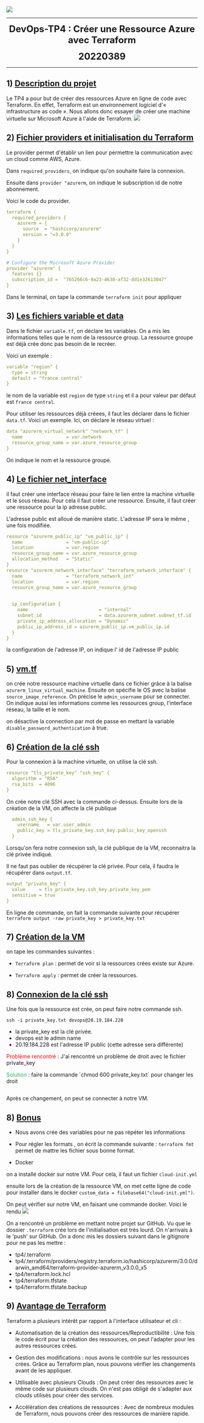 <div class="pull-left"> 
<img src="https://media.licdn.com/dms/image/C5612AQGhxYMwcjsNSQ/article-cover_image-shrink_720_1280/0/1643170479486?e=2147483647&v=beta&t=zW9yrWORr95WNuJTNnJzm3A_Xgp3jdufsN4IEvTXQKw" > 
</div> 

---
<center> <b> <FONT size="5pt">DevOps-TP4 : Créer une Ressource Azure avec Terraform 

20220389 </FONT></b></center> 

---  
## 1) <u>Description du projet </u>  
Le TP4 a pour but de créer des ressources Azure en ligne de code avec Terraform. En effet, Terraform est un environnement logiciel d'« infrastructure as code ». Nous allons donc essayer de créer une machine virtuelle sur Microsoft Azure à l'aide de Terraform.
<img src=https://pivotalbi.com/wp-content/uploads/2020/01/TerraformOnAzureIcon.png > 
</div>  

## 2) <u>Fichier providers et initialisation du Terraform </u>
Le provider permet d'établir un lien pour permettre la communication avec un cloud comme AWS, Azure.

Dans `required_providers`, on indique qu'on souhaite faire la connexion.

Ensuite dans `provider "azurerm`, on indique le subscription id de notre abonnement.


Voici le code du provider.

```yml
terraform {
  required_providers {
    azurerm = {
      source  = "hashicorp/azurerm"
      version = "=3.0.0"
    }
  }
}

# Configure the Microsoft Azure Provider
provider "azurerm" {
  features {}
  subscription_id =  "765266c6-9a23-4638-af32-dd1e32613047"
}
```

Dans le terminal, on tape la commande `terraform init` pour appliquer 

## 3) <u>Les fichiers variable et data  </u>

Dans le fichier `variable.tf`, on déclare les variables. On a mis les informations telles que le nom de la ressource group. La ressource groupe est déjà crée donc pas besoin de le recréer.

Voici un exemple :
```yml
variable "region" {
  type = string
  default = "france central"
}
```

le nom de la variable est `region` de type `string` et il a pour valeur par défaut est `france central`.

Pour utiliser les ressources déjà créees, il faut les déclarer dans le fichier `data.tf`. 
Voici un exemple. Ici, on déclare le réseau virtuel :
```yml
data "azurerm_virtual_network" "network_tf" {
  name                = var.network
  resource_group_name = var.azure_resource_group
}
```

On indique le nom et la ressource groupe. 

## 4) <u>Le fichier net_interface</u>

il faut créer une interface réseau pour faire le lien entre la machine virtuelle et le sous réseau. Pour cela il faut créer une ressource. Ensuite, il faut créer une ressource pour la ip adresse public.

L'adresse public est alloué de manière static. L'adresse IP sera le même , une fois modifiée.

```yml
resource "azurerm_public_ip" "vm_public_ip" {
  name                = "vm-public-ip"
  location            = var.region
  resource_group_name = var.azure_resource_group
  allocation_method   = "Static"
}
resource "azurerm_network_interface" "terraform_network_interface" {
  name                = "terraform_network_int"
  location            = var.region
  resource_group_name = var.azure_resource_group
  

  ip_configuration {
    name                          = "internal"
    subnet_id                     = data.azurerm_subnet.subnet_tf.id
    private_ip_address_allocation = "Dynamic"
    public_ip_address_id = azurerm_public_ip.vm_public_ip.id
  }
}


```

la configuration de l'adresse IP, on indique l' id de l'adresse IP public

## 5) <u>vm.tf</u>

on crée notre ressource machine virtuelle dans ce fichier grâce à la balise `azurerm_linux_virtual_machine`. Ensuite on spécifie le OS avec la balise `source_image_reference`. 
On précise le `admin_username` pour se connecter. On indique aussi les informations comme les ressources group, l'interface réseau, la taille et le nom. 

on désactive la connection par mot de passe en mettant la variable `  disable_password_authentication` à true.

## 6) <u>Création de la clé ssh</u>

Pour la connexion à la machine virtuelle, on utilise la clé ssh.
```yml
resource "tls_private_key" "ssh_key" {
  algorithm = "RSA"
  rsa_bits  = 4096
}
```

On crée notre clé SSH avec la commande ci-dessus.
Ensuite lors de la création de la VM, on affecte la clé publique 
```yml
  admin_ssh_key {
    username   = var.user_admin
    public_key = tls_private_key.ssh_key.public_key_openssh
  }
```
Lorsqu'on fera notre connexion ssh, la clé publique de la VM, reconnaitra la clé privée indiqué.

Il ne faut pas oublier de récupérer la clé privée. Pour cela, il faudra le récupérer dans `output.tf`. 

```yml
output "private_key" {
  value     = tls_private_key.ssh_key.private_key_pem
  sensitive = true
}
```

En ligne de commande, on fait la commande suivante pour récupérer `terraform output -raw private_key > private_key.txt`

## 7) <u>Création de la VM</u>
on tape les commandes suivantes :

- `Terraform plan` : permet de voir si la ressources crées existe sur Azure.

- `Terraform apply` : permet de créer la ressources. 

## 8) <u>Connexion de la clé ssh</u>
Une fois que la ressource est crée, on peut faire notre commande ssh. 

`ssh -i private_key.txt devops@20.19.184.228`

- la private_key est la clé privée. 
- devops est le admin name
- 20.19.184.228 est l'adresse IP public (cette adresse sera différente)

<span style="color: #FF0000"> Problème rencontré</span> : J'ai rencontré un problème de droit avec le fichier private_key

<p style="float:right">
<p><span style="color: #26B260">Solution</span> : faire la commande `chmod 600 private_key.txt` pour changer les droit</p>
<div style="clear:both"></div>

Après ce changement, on peut se connecter à notre VM.

## 8) <u>Bonus</u>

- Nous avons crée des variables pour ne pas répéter les informations

- Pour régler les formats , on écrit la commande suivante : `terraform fmt` permet de mattre les fichier sous bonne format.

- Docker 

on a installé docker sur notre VM. Pour cela, il faut un fichier `cloud-init.yml`

ensuite lors de la création de la ressource VM, on met cette ligne de code pour installer dans le docker `custom_data = filebase64("cloud-init.yml")`.

On peut vérifier sur notre VM, en faisant une commande docker. Voici le rendu 
<img src="image.png" > 

On a rencontré un problème en mettant notre projet sur GitHub. Vu que le dossier `.terraform` crée lors de l'initialisation est très lourd. On n'arrivais à le 'push' sur GitHub. On a donc mis les dossiers suivant dans le gitignore pour ne pas les mettre :
- tp4/.terraform
- tp4/.terraform/providers/registry.terraform.io/hashicorp/azurerm/3.0.0/darwin_amd64/terraform-provider-azurerm_v3.0.0_x5
- tp4/terraform.lock.hcl
- tp4/terraform.tfstate
- tp4/terraform.tfstate.backup

## 9) <u>Avantage de Terraform</u>

Terraform a plusieurs intérêt par rapport à l'interface utilisateur et cli : 
- Automatisation de la création des ressources/Reproductibilité : Une fois le code écrit pour la création des ressources, on peut l'adapter pour les autres ressources crées. 

- Gestion des modifications : nous avons le contrôle sur les ressources crées. Grâce au Terraform plan, nous pouvons vérifier les changements avant de les appliquer.

- Utilisable avec plusieurs Clouds : On peut créer des ressources avec le même code sur plusieurs clouds. On n'est pas obligé de s'adapter aux clouds utilisés pour créer des services.

- Accélération des créations de ressources : Avec de nombreux modules de Terraform, nous pouvons créer des ressources de manière rapide. 
















